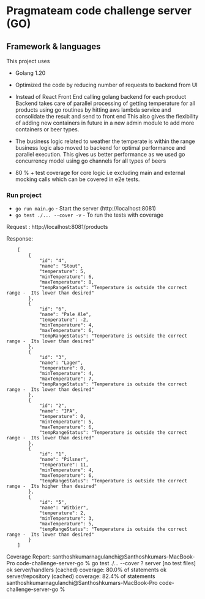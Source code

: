 # Pragmateam code challenge server (GO)

## Framework & languages
This project uses
* Golang 1.20
* Optimized the code by reducing number of requests to backend from UI
* Instead of React Front End calling golang backend for each product
  Backend takes care of parallel processing of getting temperature for all products
 using go routines by hitting aws lambda service and consolidate the result and send to front end
  This also gives the flexibility of adding new containers in future in a new admin module to add more containers or beer types.
* The business logic related to weather the temperate is within the range business logic also moved to backend for optimal performance and parallel execution. 
  This gives us better performance as we used go concurrency model using go channels for all types of beers

* 80 % + test coverage for core logic i.e excluding main and external mocking calls which can be covered in e2e tests.

### Run project

- `go run main.go` - Start the server (http://localhost:8081)
- `go test ./... --cover -v` - To run the tests with coverage 


Request : http://localhost:8081/products

Response: 

```
    [
        {
            "id": "4",
            "name": "Stout",
            "temperature": 5,
            "minTemperature": 6,
            "maxTemperature": 8,
            "tempRangeStatus": "Temperature is outside the correct range -  Its lower than desired"
        },
        {
            "id": "6",
            "name": "Pale Ale",
            "temperature": -2,
            "minTemperature": 4,
            "maxTemperature": 6,
            "tempRangeStatus": "Temperature is outside the correct range -  Its lower than desired"
        },
        {
            "id": "3",
            "name": "Lager",
            "temperature": 0,
            "minTemperature": 4,
            "maxTemperature": 7,
            "tempRangeStatus": "Temperature is outside the correct range -  Its lower than desired"
        },
        {
            "id": "2",
            "name": "IPA",
            "temperature": 0,
            "minTemperature": 5,
            "maxTemperature": 6,
            "tempRangeStatus": "Temperature is outside the correct range -  Its lower than desired"
        },
        {
            "id": "1",
            "name": "Pilsner",
            "temperature": 11,
            "minTemperature": 4,
            "maxTemperature": 6,
            "tempRangeStatus": "Temperature is outside the correct range -  Its higher than desired"
        },
        {
            "id": "5",
            "name": "Witbier",
            "temperature": 2,
            "minTemperature": 3,
            "maxTemperature": 5,
            "tempRangeStatus": "Temperature is outside the correct range -  Its lower than desired"
        }
    ]

```


Coverage Report:
santhoshkumarnagulanchi@Santhoshkumars-MacBook-Pro code-challenge-server-go % go test ./... --cover
?   	server	[no test files]
ok  	server/handlers	(cached)	coverage: 80.0% of statements
ok  	server/repository	(cached)	coverage: 82.4% of statements
santhoshkumarnagulanchi@Santhoshkumars-MacBook-Pro code-challenge-server-go % 
